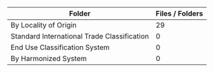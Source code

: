 | Folder                                      |   Files / Folders |
|---------------------------------------------|-------------------|
| By Locality of Origin                       |                29 |
| Standard International Trade Classification |                 0 |
| End Use Classification System               |                 0 |
| By Harmonized System                        |                 0 |